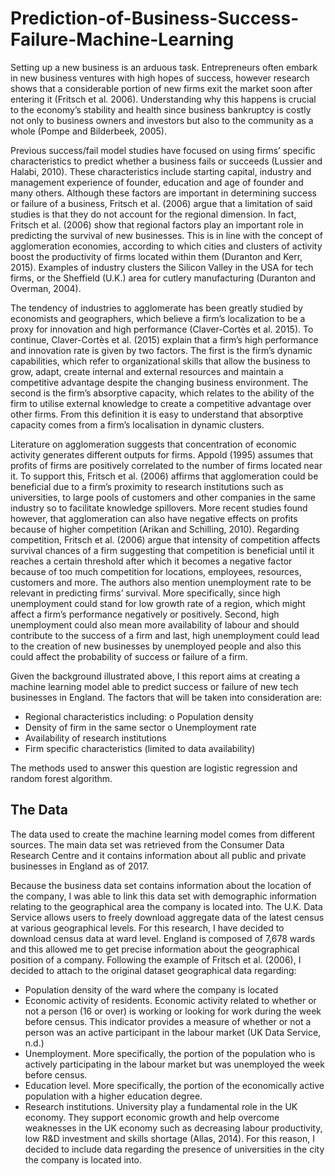 # Prediction-of-Business-Success-Failure-Machine-Learning

Setting up a new business is an arduous task. Entrepreneurs often embark in new business ventures with high hopes of success, however research shows that a considerable portion of new firms exit the market soon after entering it (Fritsch et al. 2006). Understanding why this happens is crucial to the economy’s stability and health since business bankruptcy is costly not only to business owners and investors but also to the community as a whole (Pompe and Bilderbeek, 2005).


Previous success/fail model studies have focused on using firms’ specific characteristics to predict whether a business fails or succeeds (Lussier and Halabi, 2010). These characteristics include starting capital, industry and management experience of founder, education and age of founder and many others. Although these factors are important in determining success or failure of a business, Fritsch et al. (2006) argue that a limitation of said studies is that they do not account for the regional dimension. In fact, Fritsch et al. (2006) show that regional factors play an important role in predicting the survival of new businesses. This is in line with the concept of agglomeration economies, according to which cities and clusters of activity boost the productivity of firms located within them (Duranton and Kerr, 2015). Examples of industry clusters the Silicon Valley in the USA for tech firms, or the Sheffield (U.K.) area for cutlery manufacturing (Duranton and Overman, 2004).


The tendency of industries to agglomerate has been greatly studied by economists and geographers, which believe a firm’s localization to be a proxy for innovation and high performance (Claver-Cortès et al. 2015). To continue, Claver-Cortès et al. (2015) explain that a firm’s high performance and innovation rate is given by two factors. The first is the firm’s dynamic capabilities, which refer to organizational skills that allow the business to grow, adapt, create internal and external resources and maintain a competitive advantage despite the changing business environment. The second is the firm’s absorptive capacity, which relates to the ability of the firm to utilise external knowledge to create a competitive advantage over other firms. From this definition it is easy to understand that absorptive capacity comes from a firm’s localisation in dynamic clusters.


Literature on agglomeration suggests that concentration of economic activity generates different outputs for firms. Appold (1995) assumes that profits of firms are positively correlated to the number of firms located near it. To support this, Fritsch et al. (2006) affirms that agglomeration could be beneficial due to a firm’s proximity to research institutions such as universities, to large pools of customers and other companies in the same industry so to facilitate knowledge spillovers. More recent studies found however, that agglomeration can also have negative effects on profits because of higher competition (Arikan and Schilling, 2010). Regarding competition, Fritsch et al. (2006) argue that intensity of competition affects survival chances of a firm suggesting that competition is beneficial until it reaches a certain threshold after which it becomes a negative factor because of too much competition for locations, employees, resources, customers and more. The authors also mention unemployment rate to be relevant in predicting firms’ survival. More specifically, since high unemployment could stand for low growth rate of a region, which might affect a firm’s performance negatively or positively. Second, high unemployment could also mean more availability of labour and should contribute to the success of a firm and last, high unemployment could lead to the creation of new businesses by unemployed people and also this could affect the probability of success or failure of a firm.


Given the background illustrated above, I this report aims at creating a machine learning model able to predict success or failure of new tech businesses in England. The factors that will be taken into consideration are:
* Regional characteristics including: o Population density
* Density of firm in the same sector o Unemployment rate
* Availability of research institutions
* Firm specific characteristics (limited to data availability)

The methods used to answer this question are logistic regression and random forest algorithm.

## The Data

The data used to create the machine learning model comes from different sources. The main data set was retrieved from the Consumer Data Research Centre and it contains information about all public and private businesses in England as of 2017.

Because the business data set contains information about the location of the company, I was able to link this data set with demographic information relating to the geographical area the company is located into. The U.K. Data Service allows users to freely download aggregate data of the latest census at various geographical levels. For this research, I have decided to download census data at ward level. England is composed of 7,678 wards and this allowed me to get precise information about the geographical position of a company. Following the example of Fritsch et al. (2006), I decided to attach to the original dataset geographical data regarding:
* Population density of the ward where the company is located
* Economic activity of residents. Economic activity related to whether or not a person (16 or
over) is working or looking for work during the week before census. This indicator provides a measure of whether or not a person was an active participant in the labour market (UK Data Service, n.d.)
* Unemployment. More specifically, the portion of the population who is actively participating in the labour market but was unemployed the week before census.
* Education level. More specifically, the portion of the economically active population with a higher education degree.
* Research institutions. University play a fundamental role in the UK economy. They support economic growth and help overcome weaknesses in the UK economy such as decreasing labour productivity, low R&D investment and skills shortage (Allas, 2014). For this reason, I decided to include data regarding the presence of universities in the city the company is located into.
